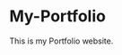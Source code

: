# My-Portfolio
This is my Portfolio website.
         
         
         
               
           
      
       
      
          
       
       
     
    
